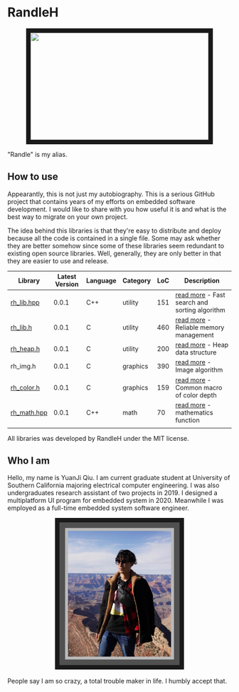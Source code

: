 # RandleH



<p align="center">
<img src="./profile/randleh.bmp" width="400" height="240" border="10">
 </p>



"Randle" is my alias. 



## How to use

Appearantly, this is not just my autobiography. This is a serious GitHub project that contains years of my efforts on embedded software development. I would like to share with you how useful it is and what is the best way to migrate on your own project.

The idea behind this libraries is that they're easy to distribute and deploy because all the code is contained in a single file. Some may ask whether they are better somehow since some of these libraries seem redundant to existing open source libraries. Well, generally, they are only better in that they are easier to use and release.



| Library                          | Latest Version | Language | Category | LoC  | Description                                                  |
| -------------------------------- | -------------- | -------- | -------- | ---- | ------------------------------------------------------------ |
| [rh_lib.hpp](./inc/rh_lib.hpp)   | 0.0.1          | C++      | utility  | 151  | [read more](./doc/rh_lib.md) - Fast search and sorting algorithm |
| [rh_lib.h](./inc/rh_libc.h)      | 0.0.1          | C        | utility  | 460  | [read more](./doc/rh_lib.md) - Reliable memory management    |
| [rh_heap.h](./inc/rh_heap.h)     | 0.0.1          | C        | utility  | 200  | [read more](./doc/rh_heap.md) - Heap data structure          |
| rh_img.h                         | 0.0.1          | C        | graphics | 390  | [read more]() - Image algorithm                              |
| [rh_color.h](./inc/rh_color.h)   | 0.0.1          | C        | graphics | 159  | [read more](./doc/rh_color.md) - Common macro of color depth |
| [rh_math.hpp](./inc/rh_math.hpp) | 0.0.1          | C++      | math     | 70   | [read more]() - mathematics function                         |
|                                  |                |          |          |      |                                                              |

All libraries was developed by RandleH under the MIT license. 



## Who I am

Hello, my name is YuanJi Qiu. I am current graduate student at University of Southern California majoring electrical computer engineering. I was also undergraduates research assistant of two projects in 2019. I designed a multiplatform UI program for embedded system in 2020. Meanwhile I was employed as a full-time embedded system software engineer. 



<p align="center">
<img src="./profile/profile1.JPEG" width="270" height="320" border="10">
 </p>




People say I am so crazy, a total trouble maker in life. I humbly accept that.  





